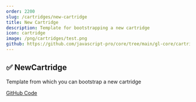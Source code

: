 ```yaml
---
order: 2200
slug: /cartridges/new-cartridge
title: New Cartridge
description: Template for bootstrapping a new cartridge
icon: cartridge
image: /png/cartridges/test.png
github: https://github.com/javascript-pro/core/tree/main/gl-core/cartridges/NewCartridge
---
```


## ✅ NewCartridge

Template from which you can bootstrap a new cartridge

[GitHub Code](https://github.com/javascript-pro/core/tree/main/gl-core/cartridges/NewCartridge)

